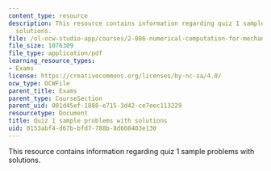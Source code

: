 ```yaml
---
content_type: resource
description: This resource contains information regarding quiz 1 sample problems with
  solutions.
file: /ol-ocw-studio-app/courses/2-086-numerical-computation-for-mechanical-engineers-fall-2012/0153abf4d67bbfd7788b8d608403e130_MIT2_086F12_quiz1_samples.pdf
file_size: 1076309
file_type: application/pdf
learning_resource_types:
- Exams
license: https://creativecommons.org/licenses/by-nc-sa/4.0/
ocw_type: OCWFile
parent_title: Exams
parent_type: CourseSection
parent_uid: 081d45ef-1888-e715-3d42-ce7eec113229
resourcetype: Document
title: Quiz 1 sample problems with solutions
uid: 0153abf4-d67b-bfd7-788b-8d608403e130
---
```

This resource contains information regarding quiz 1 sample problems with solutions.